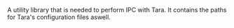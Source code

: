 A utility library that is needed to perform IPC with Tara. It contains the paths for Tara's configuration files aswell.